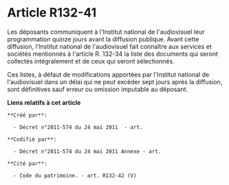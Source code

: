# Article R132-41

Les déposants communiquent à l'Institut national de l'audiovisuel leur programmation quinze jours avant la diffusion
publique. Avant cette diffusion, l'Institut national de l'audiovisuel fait connaître aux services et sociétés mentionnés à
l'article R. 132-34 la liste des documents qui seront collectés intégralement et de ceux qui seront sélectionnés.

Ces listes, à défaut de modifications apportées par l'Institut national de l'audiovisuel dans un délai qui ne peut excéder
sept jours après la diffusion, sont définitives sauf erreur ou omission imputable au déposant.

**Liens relatifs à cet article**

	**Créé par**:

	  - Décret n°2011-574 du 24 mai 2011  - art.

	**Codifié par**:

	  - Décret n°2011-574 du 24 mai 2011 Annexe - art.

	**Cité par**:

	  - Code du patrimoine. - art. R132-42 (V)
